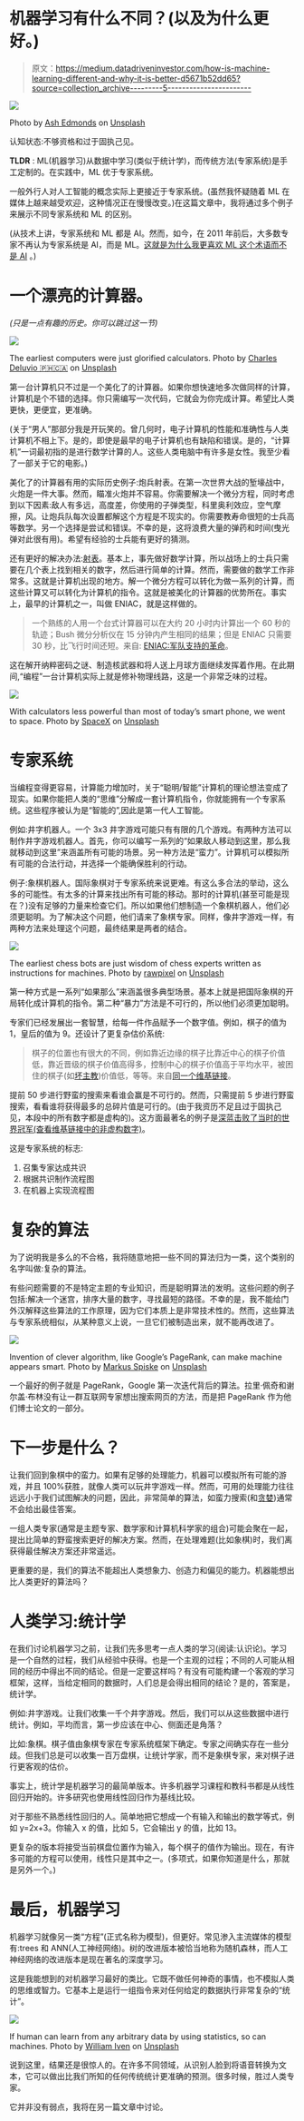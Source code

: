 # 机器学习有什么不同？(以及为什么更好。)

> 原文：<https://medium.datadriveninvestor.com/how-is-machine-learning-different-and-why-it-is-better-d5671b52dd65?source=collection_archive---------5----------------------->

![](img/20373b716472ef07eb1f875497cf934d.png)

Photo by [Ash Edmonds](https://unsplash.com/@badashproducts?utm_source=medium&utm_medium=referral) on [Unsplash](https://unsplash.com?utm_source=medium&utm_medium=referral)

认知状态:不够资格和过于固执己见。

**TLDR** : ML(机器学习)从数据中学习(类似于统计学)，而传统方法(专家系统)是手工定制的。在实践中，ML 优于专家系统。

一般外行人对人工智能的概念实际上更接近于专家系统。(虽然我怀疑随着 ML 在媒体上越来越受欢迎，这种情况正在慢慢改变。)在这篇文章中，我将通过多个例子来展示不同专家系统和 ML 的区别。

(从技术上讲，专家系统和 ML 都是 AI。然而，如今，在 2011 年前后，大多数专家不再认为专家系统是 AI，而是 ML。[这就是为什么我更喜欢 ML 这个术语而不是 AI](https://medium.com/datadriveninvestor/ai-by-any-other-name-would-be-much-better-b42dd8a77c88) 。)

# 一个漂亮的计算器。

*(只是一点有趣的历史。你可以跳过这一节)*

![](img/ecb2e623daf56e674ee3a5a8af7f5e8e.png)

The earliest computers were just glorified calculators. Photo by [Charles Deluvio 🇵🇭🇨🇦](https://unsplash.com/photos/zGn2cg9qBvU?utm_source=unsplash&utm_medium=referral&utm_content=creditCopyText) on [Unsplash](https://unsplash.com/search/photos/scientific-calculator?utm_source=unsplash&utm_medium=referral&utm_content=creditCopyText)

第一台计算机只不过是一个美化了的计算器。如果你想快速地多次做同样的计算，计算机是个不错的选择。你只需编写一次代码，它就会为你完成计算。希望比人类更快，更便宜，更准确。

(关于“男人”那部分我是开玩笑的。曾几何时，电子计算机的性能和准确性与人类计算机不相上下。是的，即使是最早的电子计算机也有缺陷和错误。是的，“计算机”一词最初指的是进行数学计算的人。这些人类电脑中有许多是女性。我至少看了一部关于它的电影。)

美化了的计算器有用的实际历史例子:炮兵射表。在第一次世界大战的堑壕战中，火炮是一件大事。然而，瞄准火炮并不容易。你需要解决一个微分方程，同时考虑到以下因素:敌人有多远，高度差，你使用的子弹类型，科里奥利效应，空气摩擦，风。让炮兵队每次设置都解这个方程是不现实的。你需要教寿命很短的士兵高等数学。另一个选择是尝试和错误。不幸的是，这将浪费大量的弹药和时间(曳光弹对此很有用)。希望有经验的士兵能有更好的猜测。

还有更好的解决办法:[射表](https://apps.dtic.mil/dtic/tr/fulltext/u2/826735.pdf)。基本上，事先做好数学计算，所以战场上的士兵只需要在几个表上找到相关的数字，然后进行简单的计算。然而，需要做的数学工作非常多。这就是计算机出现的地方。解一个微分方程可以转化为做一系列的计算，而这些计算又可以转化为计算机的指令。这就是被美化的计算器的优势所在。事实上，最早的计算机之一，叫做 ENIAC，就是这样做的。

> 一个熟练的人用一个台式计算器可以在大约 20 小时内计算出一个 60 秒的轨迹；Bush 微分分析仪在 15 分钟内产生相同的结果；但是 ENIAC 只需要 30 秒，比飞行时间还短。来自: [ENIAC:军队支持的革命](http://ftp.arl.mil/~mike/comphist/96summary/index.html)。

这在解开纳粹密码之谜、制造核武器和将人送上月球方面继续发挥着作用。在此期间,“编程”一台计算机实际上就是修补物理线路，这是一个非常乏味的过程。

![](img/71fe38955eacd88b0353290fa8e51533.png)

With calculators less powerful than most of today’s smart phone, we went to space. Photo by [SpaceX](https://unsplash.com/photos/-p-KCm6xB9I?utm_source=unsplash&utm_medium=referral&utm_content=creditCopyText) on [Unsplash](https://unsplash.com/search/photos/rocket?utm_source=unsplash&utm_medium=referral&utm_content=creditCopyText)

# 专家系统

当编程变得更容易，计算能力增加时，关于“聪明/智能”计算机的理论想法变成了现实。如果你能把人类的“思维”分解成一套计算机指令，你就能拥有一个专家系统。这些程序被认为是“智能的”,因此是第一代人工智能。

例如:井字机器人。一个 3x3 井字游戏可能只有有限的几个游戏。有两种方法可以制作井字游戏机器人。首先，你可以编写一系列的“如果敌人移动到这里，那么我就移动到这里”来涵盖所有可能的场景。另一种方法是“蛮力”。计算机可以模拟所有可能的合法行动，并选择一个能确保胜利的行动。

例子:象棋机器人。国际象棋对于专家系统来说更难。有这么多合法的举动，这么多的可能性。有太多的计算来找出所有可能的移动。那时的计算机(甚至可能是现在？)没有足够的力量来检查它们。所以如果他们想制造一个象棋机器人，他们必须更聪明。为了解决这个问题，他们请来了象棋专家。同样，像井字游戏一样，有两种方法来处理这个问题，最终结果是两者的结合。

![](img/72f13120730bc673d867b93df6982a41.png)

The earliest chess bots are just wisdom of chess experts written as instructions for machines. Photo by [rawpixel](https://unsplash.com/photos/or9ZQ9Y4VAw?utm_source=unsplash&utm_medium=referral&utm_content=creditCopyText) on [Unsplash](https://unsplash.com/search/photos/chess?utm_source=unsplash&utm_medium=referral&utm_content=creditCopyText)

第一种方式是一系列“如果那么”来涵盖很多典型场景。基本上就是把国际象棋的开局转化成计算机的指令。第二种“暴力”方法是不可行的，所以他们必须更加聪明。

专家们已经发展出一套智慧，给每一件作品赋予一个数字值。例如，棋子的值为 1，皇后的值为 9。还设计了更复杂估价系统:

> 棋子的位置也有很大的不同，例如靠近边缘的棋子比靠近中心的棋子价值低，靠近晋级的棋子价值高得多，控制中心的棋子价值高于平均水平，被困住的棋子(如[坏主教](https://en.wikipedia.org/wiki/Bad_bishop))价值低，等等。来自[同一个维基链接](https://en.wikipedia.org/wiki/Chess_piece_relative_value#Standard_valuations)。

提前 50 步进行野蛮的搜索来看谁会赢是不可行的。然而，只需提前 5 步进行野蛮搜索，看看谁将获得最多的总碎片值是可行的。(由于我资历不足且过于固执己见，本段中的所有数字都是虚构的)。这方面最著名的例子是[深蓝击败了当时的世界冠军(查看维基链接中的非虚构数字)](https://en.wikipedia.org/wiki/Deep_Blue_(chess_computer))。

这是专家系统的标志:

1.  召集专家达成共识
2.  根据共识制作流程图
3.  在机器上实现流程图

# 复杂的算法

为了说明我是多么的不合格，我将随意地把一些不同的算法归为一类，这个类别的名字叫做:复杂的算法。

有些问题需要的不是特定主题的专业知识，而是聪明算法的发明。这些问题的例子包括:解决一个迷宫，排序大量的数字，寻找最短的路径。不幸的是，我不能给门外汉解释这些算法的工作原理，因为它们本质上是非常技术性的。然而，这些算法与专家系统相似，从某种意义上说，一旦它们被制造出来，就不能再改进了。

![](img/6fbab526858410664ca8bc6340830129.png)

Invention of clever algorithm, like Google’s PageRank, can make machine appears smart. Photo by [Markus Spiske](https://unsplash.com/photos/70Rir5vB96U?utm_source=unsplash&utm_medium=referral&utm_content=creditCopyText) on [Unsplash](https://unsplash.com/search/photos/code?utm_source=unsplash&utm_medium=referral&utm_content=creditCopyText)

一个最好的例子就是 PageRank，Google 第一次迭代背后的算法。拉里·佩奇和谢尔盖·布林没有让一群互联网专家想出搜索网页的方法，而是把 PageRank 作为他们博士论文的一部分。

# 下一步是什么？

让我们回到象棋中的蛮力。如果有足够的处理能力，机器可以模拟所有可能的游戏，并且 100%获胜，就像人类可以玩井字游戏一样。然而，可用的处理能力往往远远小于我们试图解决的问题，因此，非常简单的算法，如蛮力搜索(和[贪婪](https://en.wikipedia.org/wiki/Greedy_algorithm))通常不会给出最佳答案。

一组人类专家(通常是主题专家、数学家和计算机科学家的组合)可能会聚在一起，提出比简单的野蛮搜索更好的解决方案。然而，在处理难题(比如象棋)时，我们离获得最佳解决方案还非常遥远。

更重要的是，我们的算法不能超出人类想象力、创造力和偏见的能力。机器能想出比人类更好的算法吗？

# 人类学习:统计学

在我们讨论机器学习之前，让我们先多思考一点人类的学习(阅读:认识论)。学习是一个自然的过程，我们从经验中获得。也是一个主观的过程；不同的人可能从相同的经历中得出不同的结论。但是一定要这样吗？有没有可能构建一个客观的学习框架，这样，当给定相同的数据时，人们总是会得出相同的结论？是的，答案是，统计学。

例如:井字游戏。让我们收集一千个井字游戏。然后，我们可以从这些数据中进行统计。例如，平均而言，第一步应该在中心、侧面还是角落？

比如:象棋。棋子值由象棋专家在专家系统框架下确定。专家之间确实存在一些分歧。但我们总是可以收集一百万盘棋，让统计学家，而不是象棋专家，来对棋子进行更客观的估价。

事实上，统计学是机器学习的最简单版本。许多机器学习课程和教科书都是从线性回归开始的。许多研究也使用线性回归作为基线比较。

对于那些不熟悉线性回归的人。简单地把它想成一个有输入和输出的数学等式，例如 y=2x+3。你输入 x 的值，比如 5，它会输出 y 的值，比如 13。

更复杂的版本将接受当前棋盘位置作为输入，每个棋子的值作为输出。现在，有许多可能的方程可以使用，线性只是其中之一。(多项式，如果你知道是什么，那就是另外一个。)

# 最后，机器学习

机器学习就像另一类“方程”(正式名称为模型)，但更好。常见渗入主流媒体的模型有:trees 和 ANN(人工神经网络)。树的改进版本被恰当地称为随机森林，而人工神经网络的改进版本是现在著名的深度学习。

这是我能想到的对机器学习最好的类比。它既不做任何神奇的事情，也不模拟人类的思维或智力。它基本上是运行一组指令来对任何给定的数据执行非常复杂的“统计”。

![](img/33bbb86cbc8809d1f5b9525a544873af.png)

If human can learn from any arbitrary data by using statistics, so can machines. Photo by [William Iven](https://unsplash.com/photos/jrh5lAq-mIs?utm_source=unsplash&utm_medium=referral&utm_content=creditCopyText) on [Unsplash](https://unsplash.com/search/photos/chart?utm_source=unsplash&utm_medium=referral&utm_content=creditCopyText)

说到这里，结果还是很惊人的。在许多不同领域，从识别人脸到将语音转换为文本，它可以做出比我们所知的任何传统统计更准确的预测。很多时候，胜过人类专家。

它并非没有弱点，我将在另一篇文章中讨论。